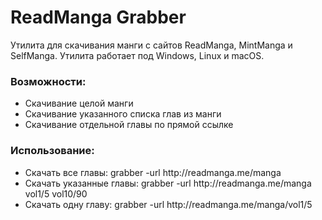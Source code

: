 # ReadManga Grabber

Утилита для скачивания манги с сайтов ReadManga, MintManga и SelfManga. Утилита работает под Windows, Linux и macOS.

### Возможности:

* Скачивание целой манги
* Скачивание указанного списка глав из манги
* Скачивание отдельной главы по прямой ссылке

### Использование:

* Скачать все главы: grabber -url http://readmanga&#46;me/manga
* Скачать указанные главы: grabber -url http://readmanga&#46;me/manga vol1/5 vol10/90
* Скачать одну главу: grabber -url http://readmanga&#46;me/manga/vol1/5